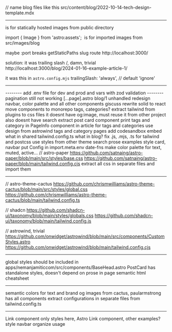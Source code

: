 // name blog files like this
src/content/blog/2022-10-14-tech-design-template.mdx

---

<Picture /> is for statically hosted images from public directory

import { Image } from 'astro:assets';
<Image /> is for imported images from src/images/blog

maybe :port breaks getStaticPaths slug route
http://localhost:3000/

solution:
it was trailing slash /, damn, trivial
http://localhost:3000/blog/2024-01-16-example-article-1/

it was this in `astro.config.mjs`
trailingSlash: 'always', // default 'ignore'

---

-------- add .env file for dev and prod and vars with zod validation
-------- pagination still not working [...page].astro blog/1 unhandled
redesign navbar, color palette and all other components
giscuss
rewrite solid to react
move components to monorepo
tags, categories?
extract tailwind from plugins to css files
it doesnt have og:image, must reuse it from other project
also doesnt have search
extract post card component
print tags and category in PageInfo component in article
for tags and categories use design from astrowind
tags and category pages
add codesandbox embed
what in shared tailwind.config.ts what in blog? fix .js, .mjs, .ts for tailwind and postcss
use styles from other theme
search prose examples
style card, navbar
put Config in import.meta.env
date-fns
make color palette for text, muted, active...
// astro-paper
https://github.com/satnaing/astro-paper/blob/main/src/styles/base.css
https://github.com/satnaing/astro-paper/blob/main/tailwind.config.cjs
extract all css in separate files and import them

---

// astro-theme-cactus
https://github.com/chrismwilliams/astro-theme-cactus/blob/main/src/styles/global.css
https://github.com/chrismwilliams/astro-theme-cactus/blob/main/tailwind.config.ts

// shadcn
https://github.com/shadcn-ui/taxonomy/blob/main/styles/globals.css
https://github.com/shadcn-ui/taxonomy/blob/main/tailwind.config.js

// astrowind, trivial
https://github.com/onwidget/astrowind/blob/main/src/components/CustomStyles.astro
https://github.com/onwidget/astrowind/blob/main/tailwind.config.cjs

---

global styles should be included in apps/nemanjamiticcom/src/components/BaseHead.astro
PostCard has standalone styles, doesn't depend on prose in page
semantic html cheatsheet

---

semantic colors for text and brand
og images from cactus, paularmstrong has all components
extract configurations in separate files from tailwind.config.ts

---

Link component only styles here, Astro Link component, other examples?
style navbar
organize <Prose /> usage
